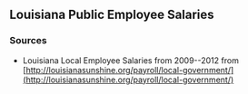 ## Louisiana Public Employee Salaries

### Sources

* Louisiana Local Employee Salaries from 2009--2012 from [http://louisianasunshine.org/payroll/local-government/](http://louisianasunshine.org/payroll/local-government/)
 

